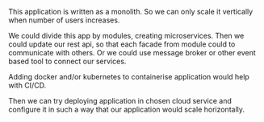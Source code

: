 This application is written as a monolith. So we can only scale it vertically when number of users increases.

We could divide this app by modules, creating microservices. 
Then we could update our rest api, so that each facade from module could to communicate with others.
Or we could use message broker or other event based tool to connect our services.

Adding docker and/or kubernetes to containerise application would help with CI/CD.

Then we can try deploying application in chosen cloud service and configure it in such a way that our application would scale horizontally.

